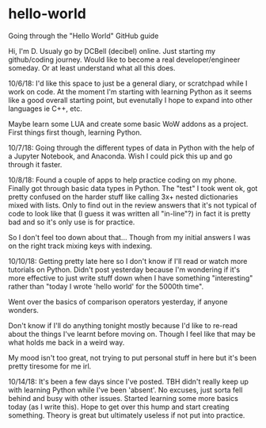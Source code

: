 # hello-world
Going through the "Hello World" GitHub guide

Hi, I'm D. Usualy go by DCBell (decibel) online. Just starting my github/coding journey. 
Would like to become a real developer/engineer someday. Or at least understand what all this does.

10/6/18: 
I'd like this space to just be a general diary, or scratchpad while I work on code.
At the moment I'm starting with learning Python as it seems like a good overall starting point, 
but evenutally I hope to expand into other languages ie C++, etc.

Maybe learn some LUA and create some basic WoW addons as a project. First things first though, 
learning Python.

10/7/18:
Going through the different types of data in Python with the help of a Jupyter Notebook, and Anaconda.
Wish I could pick this up and go through it faster.

10/8/18:
Found a couple of apps to help practice coding on my phone. Finally got through basic data types in Python.
The "test" I took went ok, got pretty confused on the harder stuff like calling 3x+ nested dictionaries mixed
with lists. Only to find out in the review answers that it's not typical of code to look like that (I guess it 
was written all "in-line"?) in fact it is pretty bad and so it's only use is for practice. 

So I don't feel too down about that... 
Though from my initial answers I was on the right track mixing keys with indexing. 

10/10/18:
Getting pretty late here so I don't know if I'll read or watch more tutorials on Python. Didn't post yesterday
because I'm wondering if it's more effective to just write stuff down when I have something "interesting" rather
than "today I wrote 'hello world' for the 5000th time".

Went over the basics of comparison operators yesterday, if anyone wonders.

Don't know if I'll do anything tonight mostly because I'd like to re-read about the things I've learnt before 
moving on. Though I feel like that may be what holds me back in a weird way.

My mood isn't too great, not trying to put personal stuff in here but it's been pretty tiresome for me irl.

10/14/18:
It's been a few days since I've posted. TBH didn't really keep up with learning Python while I've been 'absent'. No excuses,
just sorta fell behind and busy with other issues. Started learning some more basics today (as I write this). Hope to get
over this hump and start creating something. Theory is great but ultimately useless if not put into practice.
